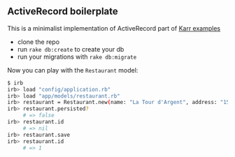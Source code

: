 ## ActiveRecord boilerplate

This is a minimalist implementation of ActiveRecord part of [Karr examples](https://github.com/lewagon/karr-examples)

- clone the repo
- run `rake db:create` to create your db
- run your migrations with `rake db:migrate`

Now you can play with the `Restaurant` model:

```bash
$ irb
irb> load "config/application.rb"
irb> load "app/models/restaurant.rb"
irb> restaurant = Restaurant.new(name: "La Tour d'Argent", address: "15 Quai de la Tournelle, 75005 Paris")
irb> restaurant.persisted?
     # => false
irb> restaurant.id
     # => nil
irb> restaurant.save
irb> restaurant.id
     # => 1
```

